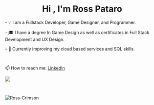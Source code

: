<h1 align="center"><b>Hi , I'm Ross Pataro </b></h1> <!--<img src="https://media.giphy.com/media/hvRJCLFzcasrR4ia7z/giphy.gif" width="35">-->

<p>- &#128161; I am a Fullstack Developer, Game Designer, and Programmer.</p>
<p>- &#127891; I have a degree In Game Design as well as certificates in Full Stack Development and UX Design.</p>
<p>- &#127793; Currently improving my cloud based services and SQL skills.</p>

<br>

<p>📫 How to reach me: <a href="https://www.linkedin.com/in/roswell-pataro/">LinkedIn</a></p>

<p>
  <a href="https://skillicons.dev">
    <img src="https://skillicons.dev/icons?i=cs,vscode,godot,unity,git,github,html,css,js,vue,bootstrap,postman,nodejs,figma,discord" />
  </a>
</p>

<br>

<p><img align="left" src="https://github-readme-stats.vercel.app/api/top-langs?username=Ross-Crimson&show_icons=true&theme=dark&locale=en&layout=compact" alt="Ross-Crimson" /></p>
<!--
**Ross-Crimson/Ross-Crimson** is a ✨ _special_ ✨ repository because its `README.md` (this file) appears on your GitHub profile.

Here are some ideas to get you started:

- 🔭 I’m currently working on ...
- 🌱 I’m currently learning ...
- 👯 I’m looking to collaborate on ...
- 🤔 I’m looking for help with ...
- 💬 Ask me about ...
- 📫 How to reach me: ...
- 😄 Pronouns: ...
- ⚡ Fun fact: ...
-->
